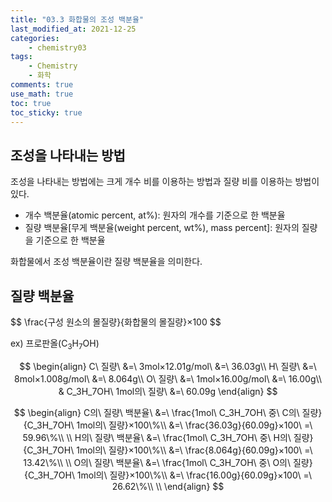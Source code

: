 ```yaml
---
title: "03.3 화합물의 조성 백분율"
last_modified_at: 2021-12-25
categories:
    - chemistry03
tags:
    - Chemistry
    - 화학
comments: true
use_math: true
toc: true
toc_sticky: true
---
```


## 조성을 나타내는 방법

조성을 나타내는 방법에는 크게 개수 비를 이용하는 방법과 질량 비를 이용하는 방법이 있다.

- 개수 백분율(atomic percent, at%): 원자의 개수를 기준으로 한 백분율
- 질량 백분율[무게 백분율(weight percent, wt%), mass percent]: 원자의 질량을 기준으로 한 백분율

화합물에서 조성 백분율이란 질량 백분율을 의미한다.

## 질량 백분율

<div class="notice--info">
$$
\frac{구성 원소의 몰질량}{화합물의 몰질량}×100
$$
</div>

ex) 프로판올(C<sub>3</sub>H<sub>7</sub>OH)

$$
\begin{align}
C\ 질량\ &=\ 3mol×12.01g/mol\ &=\ 36.03g\\
H\ 질량\ &=\ 8mol×1.008g/mol\ &=\ 8.064g\\
O\ 질량\ &=\ 1mol×16.00g/mol\ &=\ 16.00g\\
& C_3H_7OH\ 1mol의\ 질량\ &=\ 60.09g
\end{align}
$$

$$
\begin{align}
C의\ 질량\ 백분율\ &=\ \frac{1mol\ C_3H_7OH\ 중\ C의\ 질량}{C_3H_7OH\ 1mol의\ 질량}×100\%\\
&=\ \frac{36.03g}{60.09g}×100\ =\ 59.96\%\\
\\
H의\ 질량\ 백분율\ &=\ \frac{1mol\ C_3H_7OH\ 중\ H의\ 질량}{C_3H_7OH\ 1mol의\ 질량}×100\%\\
&=\ \frac{8.064g}{60.09g}×100\ =\ 13.42\%\\
\\
O의\ 질량\ 백분율\ &=\ \frac{1mol\ C_3H_7OH\ 중\ O의\ 질량}{C_3H_7OH\ 1mol의\ 질량}×100\%\\
&=\ \frac{16.00g}{60.09g}×100\ =\ 26.62\%\\
\\
\end{align}
$$